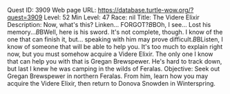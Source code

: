Quest ID: 3909
Web page URL: https://database.turtle-wow.org/?quest=3909
Level: 52
Min Level: 47
Race: nil
Title: The Videre Elixir
Description: Now, what's this? Linken... FORGOT?$B$BOh, I see... Lost his memory...$B$BWell, here is his sword. It's not complete, though. I know of the one that can finish it, but... speaking with him may prove difficult.$B$BListen, I know of someone that will be able to help you. It's too much to explain right now, but you must somehow acquire a Videre Elixir. The only one I know that can help you with that is Gregan Brewspewer. He's hard to track down, but last I knew he was camping in the wilds of Feralas.
Objective: Seek out Gregan Brewspewer in northern Feralas. From him, learn how you may acquire the Videre Elixir, then return to Donova Snowden in Winterspring.

